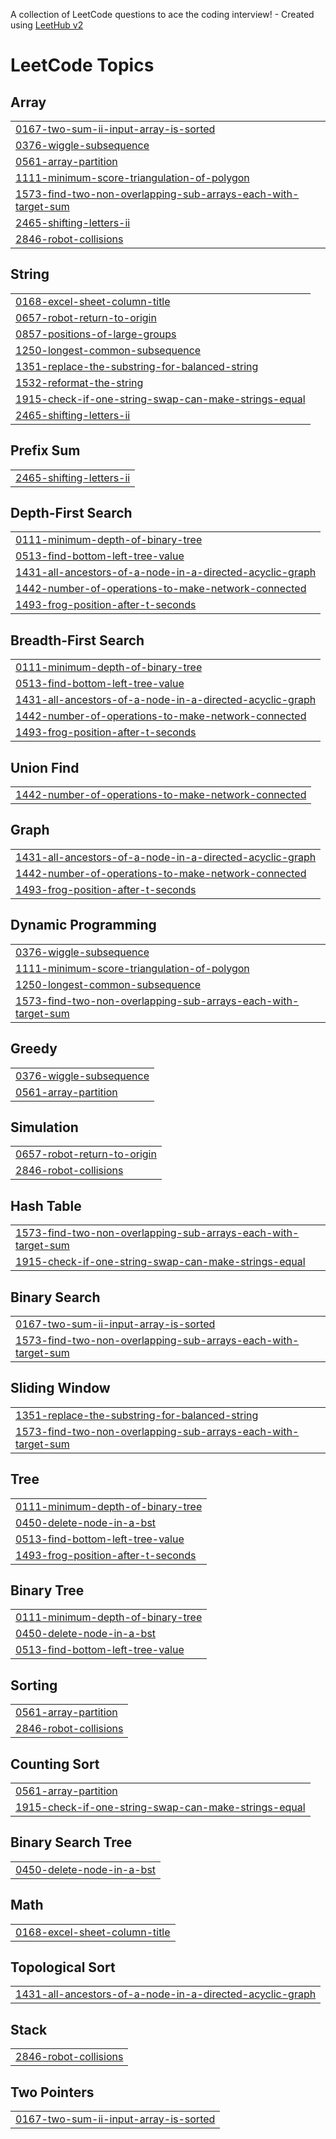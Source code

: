A collection of LeetCode questions to ace the coding interview! - Created using [LeetHub v2](https://github.com/arunbhardwaj/LeetHub-2.0)
<!---LeetCode Topics Start-->
# LeetCode Topics
## Array
|  |
| ------- |
| [0167-two-sum-ii-input-array-is-sorted](https://github.com/0general/LeetCode/tree/master/0167-two-sum-ii-input-array-is-sorted) |
| [0376-wiggle-subsequence](https://github.com/0general/LeetCode/tree/master/0376-wiggle-subsequence) |
| [0561-array-partition](https://github.com/0general/LeetCode/tree/master/0561-array-partition) |
| [1111-minimum-score-triangulation-of-polygon](https://github.com/0general/LeetCode/tree/master/1111-minimum-score-triangulation-of-polygon) |
| [1573-find-two-non-overlapping-sub-arrays-each-with-target-sum](https://github.com/0general/LeetCode/tree/master/1573-find-two-non-overlapping-sub-arrays-each-with-target-sum) |
| [2465-shifting-letters-ii](https://github.com/0general/LeetCode/tree/master/2465-shifting-letters-ii) |
| [2846-robot-collisions](https://github.com/0general/LeetCode/tree/master/2846-robot-collisions) |
## String
|  |
| ------- |
| [0168-excel-sheet-column-title](https://github.com/0general/LeetCode/tree/master/0168-excel-sheet-column-title) |
| [0657-robot-return-to-origin](https://github.com/0general/LeetCode/tree/master/0657-robot-return-to-origin) |
| [0857-positions-of-large-groups](https://github.com/0general/LeetCode/tree/master/0857-positions-of-large-groups) |
| [1250-longest-common-subsequence](https://github.com/0general/LeetCode/tree/master/1250-longest-common-subsequence) |
| [1351-replace-the-substring-for-balanced-string](https://github.com/0general/LeetCode/tree/master/1351-replace-the-substring-for-balanced-string) |
| [1532-reformat-the-string](https://github.com/0general/LeetCode/tree/master/1532-reformat-the-string) |
| [1915-check-if-one-string-swap-can-make-strings-equal](https://github.com/0general/LeetCode/tree/master/1915-check-if-one-string-swap-can-make-strings-equal) |
| [2465-shifting-letters-ii](https://github.com/0general/LeetCode/tree/master/2465-shifting-letters-ii) |
## Prefix Sum
|  |
| ------- |
| [2465-shifting-letters-ii](https://github.com/0general/LeetCode/tree/master/2465-shifting-letters-ii) |
## Depth-First Search
|  |
| ------- |
| [0111-minimum-depth-of-binary-tree](https://github.com/0general/LeetCode/tree/master/0111-minimum-depth-of-binary-tree) |
| [0513-find-bottom-left-tree-value](https://github.com/0general/LeetCode/tree/master/0513-find-bottom-left-tree-value) |
| [1431-all-ancestors-of-a-node-in-a-directed-acyclic-graph](https://github.com/0general/LeetCode/tree/master/1431-all-ancestors-of-a-node-in-a-directed-acyclic-graph) |
| [1442-number-of-operations-to-make-network-connected](https://github.com/0general/LeetCode/tree/master/1442-number-of-operations-to-make-network-connected) |
| [1493-frog-position-after-t-seconds](https://github.com/0general/LeetCode/tree/master/1493-frog-position-after-t-seconds) |
## Breadth-First Search
|  |
| ------- |
| [0111-minimum-depth-of-binary-tree](https://github.com/0general/LeetCode/tree/master/0111-minimum-depth-of-binary-tree) |
| [0513-find-bottom-left-tree-value](https://github.com/0general/LeetCode/tree/master/0513-find-bottom-left-tree-value) |
| [1431-all-ancestors-of-a-node-in-a-directed-acyclic-graph](https://github.com/0general/LeetCode/tree/master/1431-all-ancestors-of-a-node-in-a-directed-acyclic-graph) |
| [1442-number-of-operations-to-make-network-connected](https://github.com/0general/LeetCode/tree/master/1442-number-of-operations-to-make-network-connected) |
| [1493-frog-position-after-t-seconds](https://github.com/0general/LeetCode/tree/master/1493-frog-position-after-t-seconds) |
## Union Find
|  |
| ------- |
| [1442-number-of-operations-to-make-network-connected](https://github.com/0general/LeetCode/tree/master/1442-number-of-operations-to-make-network-connected) |
## Graph
|  |
| ------- |
| [1431-all-ancestors-of-a-node-in-a-directed-acyclic-graph](https://github.com/0general/LeetCode/tree/master/1431-all-ancestors-of-a-node-in-a-directed-acyclic-graph) |
| [1442-number-of-operations-to-make-network-connected](https://github.com/0general/LeetCode/tree/master/1442-number-of-operations-to-make-network-connected) |
| [1493-frog-position-after-t-seconds](https://github.com/0general/LeetCode/tree/master/1493-frog-position-after-t-seconds) |
## Dynamic Programming
|  |
| ------- |
| [0376-wiggle-subsequence](https://github.com/0general/LeetCode/tree/master/0376-wiggle-subsequence) |
| [1111-minimum-score-triangulation-of-polygon](https://github.com/0general/LeetCode/tree/master/1111-minimum-score-triangulation-of-polygon) |
| [1250-longest-common-subsequence](https://github.com/0general/LeetCode/tree/master/1250-longest-common-subsequence) |
| [1573-find-two-non-overlapping-sub-arrays-each-with-target-sum](https://github.com/0general/LeetCode/tree/master/1573-find-two-non-overlapping-sub-arrays-each-with-target-sum) |
## Greedy
|  |
| ------- |
| [0376-wiggle-subsequence](https://github.com/0general/LeetCode/tree/master/0376-wiggle-subsequence) |
| [0561-array-partition](https://github.com/0general/LeetCode/tree/master/0561-array-partition) |
## Simulation
|  |
| ------- |
| [0657-robot-return-to-origin](https://github.com/0general/LeetCode/tree/master/0657-robot-return-to-origin) |
| [2846-robot-collisions](https://github.com/0general/LeetCode/tree/master/2846-robot-collisions) |
## Hash Table
|  |
| ------- |
| [1573-find-two-non-overlapping-sub-arrays-each-with-target-sum](https://github.com/0general/LeetCode/tree/master/1573-find-two-non-overlapping-sub-arrays-each-with-target-sum) |
| [1915-check-if-one-string-swap-can-make-strings-equal](https://github.com/0general/LeetCode/tree/master/1915-check-if-one-string-swap-can-make-strings-equal) |
## Binary Search
|  |
| ------- |
| [0167-two-sum-ii-input-array-is-sorted](https://github.com/0general/LeetCode/tree/master/0167-two-sum-ii-input-array-is-sorted) |
| [1573-find-two-non-overlapping-sub-arrays-each-with-target-sum](https://github.com/0general/LeetCode/tree/master/1573-find-two-non-overlapping-sub-arrays-each-with-target-sum) |
## Sliding Window
|  |
| ------- |
| [1351-replace-the-substring-for-balanced-string](https://github.com/0general/LeetCode/tree/master/1351-replace-the-substring-for-balanced-string) |
| [1573-find-two-non-overlapping-sub-arrays-each-with-target-sum](https://github.com/0general/LeetCode/tree/master/1573-find-two-non-overlapping-sub-arrays-each-with-target-sum) |
## Tree
|  |
| ------- |
| [0111-minimum-depth-of-binary-tree](https://github.com/0general/LeetCode/tree/master/0111-minimum-depth-of-binary-tree) |
| [0450-delete-node-in-a-bst](https://github.com/0general/LeetCode/tree/master/0450-delete-node-in-a-bst) |
| [0513-find-bottom-left-tree-value](https://github.com/0general/LeetCode/tree/master/0513-find-bottom-left-tree-value) |
| [1493-frog-position-after-t-seconds](https://github.com/0general/LeetCode/tree/master/1493-frog-position-after-t-seconds) |
## Binary Tree
|  |
| ------- |
| [0111-minimum-depth-of-binary-tree](https://github.com/0general/LeetCode/tree/master/0111-minimum-depth-of-binary-tree) |
| [0450-delete-node-in-a-bst](https://github.com/0general/LeetCode/tree/master/0450-delete-node-in-a-bst) |
| [0513-find-bottom-left-tree-value](https://github.com/0general/LeetCode/tree/master/0513-find-bottom-left-tree-value) |
## Sorting
|  |
| ------- |
| [0561-array-partition](https://github.com/0general/LeetCode/tree/master/0561-array-partition) |
| [2846-robot-collisions](https://github.com/0general/LeetCode/tree/master/2846-robot-collisions) |
## Counting Sort
|  |
| ------- |
| [0561-array-partition](https://github.com/0general/LeetCode/tree/master/0561-array-partition) |
| [1915-check-if-one-string-swap-can-make-strings-equal](https://github.com/0general/LeetCode/tree/master/1915-check-if-one-string-swap-can-make-strings-equal) |
## Binary Search Tree
|  |
| ------- |
| [0450-delete-node-in-a-bst](https://github.com/0general/LeetCode/tree/master/0450-delete-node-in-a-bst) |
## Math
|  |
| ------- |
| [0168-excel-sheet-column-title](https://github.com/0general/LeetCode/tree/master/0168-excel-sheet-column-title) |
## Topological Sort
|  |
| ------- |
| [1431-all-ancestors-of-a-node-in-a-directed-acyclic-graph](https://github.com/0general/LeetCode/tree/master/1431-all-ancestors-of-a-node-in-a-directed-acyclic-graph) |
## Stack
|  |
| ------- |
| [2846-robot-collisions](https://github.com/0general/LeetCode/tree/master/2846-robot-collisions) |
## Two Pointers
|  |
| ------- |
| [0167-two-sum-ii-input-array-is-sorted](https://github.com/0general/LeetCode/tree/master/0167-two-sum-ii-input-array-is-sorted) |
<!---LeetCode Topics End-->